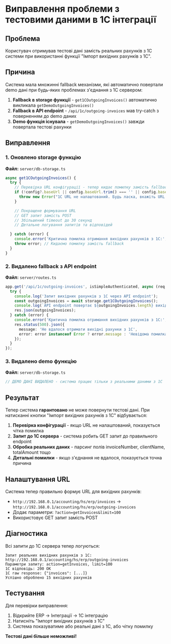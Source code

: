 # Виправлення проблеми з тестовими даними в 1С інтеграції

## Проблема

Користувач отримував тестові дані замість реальних рахунків з 1С системи при використанні функції "Імпорт вихідних рахунків з 1С".

## Причина

Система мала множинні fallback механізми, які автоматично повертали demo дані при будь-яких проблемах з'єднання з 1С сервером:

1. **Fallback в storage функції** - `get1COutgoingInvoices()` автоматично викликала `getDemoOutgoingInvoices()`
2. **Fallback в API endpoint** - `/api/1c/outgoing-invoices` мав try-catch з поверненням до demo даних
3. **Demo функція існувала** - `getDemoOutgoingInvoices()` завжди повертала тестові рахунки

## Виправлення

### 1. Оновлено storage функцію

**Файл:** `server/db-storage.ts`

```typescript
async get1COutgoingInvoices() {
  try {
    // Перевірка URL конфігурації - тепер кидає помилку замість fallback
    if (!config?.baseUrl || config.baseUrl.trim() === '' || config.baseUrl === 'http://') {
      throw new Error("1C URL не налаштований. Будь ласка, вкажіть URL 1C сервера в налаштуваннях інтеграції.");
    }

    // Покращене формування URL
    // GET запит замість POST
    // Збільшений timeout до 30 секунд
    // Детальне логування запитів та відповідей

  } catch (error) {
    console.error('Критична помилка отримання вихідних рахунків з 1C:', error);
    throw error; // Кидаємо помилку замість fallback
  }
}
```

### 2. Видалено fallback з API endpoint

**Файл:** `server/routes.ts`

```typescript
app.get('/api/1c/outgoing-invoices', isSimpleAuthenticated, async (req, res) => {
  try {
    console.log('Запит вихідних рахунків з 1С через API endpoint');
    const outgoingInvoices = await storage.get1COutgoingInvoices();
    console.log(`API endpoint повертає ${outgoingInvoices.length} вихідних рахунків`);
    res.json(outgoingInvoices);
  } catch (error) {
    console.error('Критична помилка отримання вихідних рахунків з 1С:', error);
    res.status(500).json({ 
      message: 'Не вдалося отримати вихідні рахунки з 1С', 
      error: error instanceof Error ? error.message : 'Невідома помилка'
    });
  }
});
```

### 3. Видалено demo функцію

**Файл:** `server/db-storage.ts`

```typescript
// ДЕМО ДАНІ ВИДАЛЕНО - система працює тільки з реальними даними з 1С
```

## Результат

Тепер система **гарантовано** не може повернути тестові дані. При натисканні кнопки "Імпорт вихідних рахунків з 1С" відбувається:

1. **Перевірка конфігурації** - якщо URL не налаштований, показується чітка помилка
2. **Запит до 1С сервера** - система робить GET запит до правильного endpoint
3. **Обробка реальних даних** - парсинг полів invoiceNumber, clientName, totalAmount тощо
4. **Детальні помилки** - якщо з'єднання не вдалося, показується точна причина

## Налаштування URL

Система тепер правильно формує URL для вихідних рахунків:

- `http://192.168.0.1/accounting/hs/erp/invoices` → `http://192.168.0.1/accounting/hs/erp/outgoing-invoices`
- Додає параметри: `?action=getInvoices&limit=100`
- Використовує GET запит замість POST

## Діагностика

Всі запити до 1С сервера тепер логуються:

```
Запит реальних вихідних рахунків з 1C: http://192.168.0.1/accounting/hs/erp/outgoing-invoices
Параметри запиту: action=getInvoices, limit=100
1C відповідь: 200 OK
1C raw response: {"invoices": [...]}
Успішно оброблено 15 вихідних рахунків
```

## Тестування

Для перевірки виправлення:

1. Відкрийте ERP → Інтеграції → 1С інтеграцію
2. Натисніть "Імпорт вихідних рахунків з 1С"
3. Система показуватиме або реальні дані з 1С, або чітку помилку

**Тестові дані більше неможливі!**